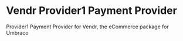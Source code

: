 ﻿# Vendr Provider1 Payment Provider

Provider1 Payment Provider for Vendr, the eCommerce package for Umbraco
